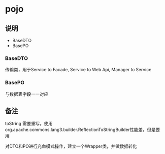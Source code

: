 # pojo

## 说明

 - BaseDTO
 - BasePO

### BaseDTO

传输类，用于Service to Facade, Service to Web Api, Manager to Service

### BasePO

与数据表字段一一对应

## 备注

toString 需要重写，使用org.apache.commons.lang3.builder.ReflectionToStringBuilder性能差，但是要用

对DTO和PO进行充血模式操作，建立一个Wrapper类，并做数据转化